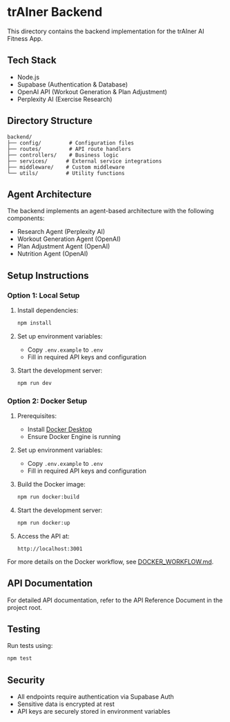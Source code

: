 # trAIner Backend

This directory contains the backend implementation for the trAIner AI Fitness App.

## Tech Stack

- Node.js
- Supabase (Authentication & Database)
- OpenAI API (Workout Generation & Plan Adjustment)
- Perplexity AI (Exercise Research)

## Directory Structure

```
backend/
├── config/         # Configuration files
├── routes/         # API route handlers
├── controllers/    # Business logic
├── services/      # External service integrations
├── middleware/    # Custom middleware
└── utils/         # Utility functions
```

## Agent Architecture

The backend implements an agent-based architecture with the following components:

- Research Agent (Perplexity AI)
- Workout Generation Agent (OpenAI)
- Plan Adjustment Agent (OpenAI)
- Nutrition Agent (OpenAI)

## Setup Instructions

### Option 1: Local Setup

1. Install dependencies:
   ```bash
   npm install
   ```

2. Set up environment variables:
   - Copy `.env.example` to `.env`
   - Fill in required API keys and configuration

3. Start the development server:
   ```bash
   npm run dev
   ```

### Option 2: Docker Setup

1. Prerequisites:
   - Install [Docker Desktop](https://www.docker.com/products/docker-desktop/)
   - Ensure Docker Engine is running

2. Set up environment variables:
   - Copy `.env.example` to `.env`
   - Fill in required API keys and configuration

3. Build the Docker image:
   ```bash
   npm run docker:build
   ```

4. Start the development server:
   ```bash
   npm run docker:up
   ```

5. Access the API at:
   ```
   http://localhost:3001
   ```

For more details on the Docker workflow, see [DOCKER_WORKFLOW.md](./DOCKER_WORKFLOW.md).

## API Documentation

For detailed API documentation, refer to the API Reference Document in the project root.

## Testing

Run tests using:
```bash
npm test
```

## Security

- All endpoints require authentication via Supabase Auth
- Sensitive data is encrypted at rest
- API keys are securely stored in environment variables
